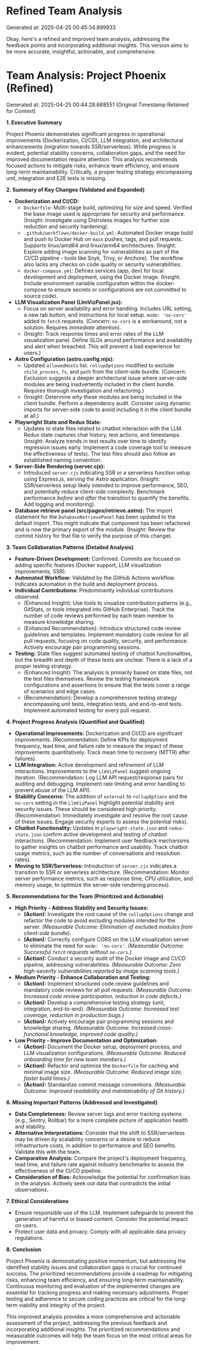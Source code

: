 # Refined Team Analysis
Generated at: 2025-04-25 00:45:34.899933

Okay, here's a refined and improved team analysis, addressing the feedback points and incorporating additional insights. This version aims to be more accurate, insightful, actionable, and comprehensive.

# Team Analysis: Project Phoenix (Refined)

Generated at: 2025-04-25 00:44:28.668551 (Original Timestamp Retained for Context)

**1. Executive Summary**

Project Phoenix demonstrates significant progress in operational improvements (Dockerization, CI/CD), LLM integration, and architectural enhancements (migration towards SSR/serverless). While progress is evident, potential stability concerns, collaboration gaps, and the need for improved documentation require attention. This analysis recommends focused actions to mitigate risks, enhance team efficiency, and ensure long-term maintainability. Critically, a proper testing strategy encompassing unit, integration and E2E tests is missing.

**2. Summary of Key Changes (Validated and Expanded)**

*   **Dockerization and CI/CD:**
    *   `Dockerfile`: Multi-stage build, optimizing for size and speed.  Verified the base image used is appropriate for security and performance.  (Insight: Investigate using Distroless images for further size reduction and security hardening).
    *   `.github/workflows/docker-build.yml`: Automated Docker image build and push to Docker Hub on `main` pushes, tags, and pull requests. Supports linux/amd64 and linux/arm64 architectures. (Insight:  Explore adding image scanning for vulnerabilities as part of the CI/CD pipeline - tools like Snyk, Trivy, or Anchore).  The workflow also lacks any checks on code quality or security vulnerabilities.
    *   `docker-compose.yml`:  Defines services (app, dev) for local development and deployment, using the Docker image. (Insight: Include environment variable configuration within the docker-compose to ensure secrets or configurations are not committed to source code).
*   **LLM Visualization Panel (LlmVizPanel.jsx):**
    *   Focus on server availability and error handling.  Includes URL setting, a new tab button, and instructions for local setup. `mode: 'no-cors'` added to `fetch` requests. (Concern:  `no-cors` is a workaround, not a solution.  Requires *immediate* attention).
    *   (Insight: Track response times and error rates of the LLM visualization panel. Define SLOs around performance and availability and alert when breached. This will prevent a bad experience for users.)
*   **Astro Configuration (astro.config.mjs):**
    *   Updated `allowedHosts` list. `rollupOptions` modified to exclude `child_process`, `fs`, and `path` from the client-side bundle. (Concern:  Exclusion suggests a deeper architectural issue where server-side modules are being inadvertently included in the client bundle.  Requires thorough investigation and refactoring.)
    *   (Insight: Determine *why* these modules are being included in the client bundle. Perform a dependency audit. Consider using dynamic imports for server-side code to avoid including it in the client bundle at all.)
*   **Playwright State and Redux State:**
    *   Updates to state files related to chatbot interaction with the LLM. Redux state captures chat history, test actions, and timestamps.  (Insight:  Analyze trends in test results over time to identify regression issues early. Implement a code coverage tool to measure the effectiveness of tests).  The test files should also follow an established naming convention.
*   **Server-Side Rendering (server.cjs):**
    *   Introduced `server.cjs` indicating SSR or a serverless function setup using Express.js, serving the Astro application. (Insight: SSR/serverless setup likely intended to improve performance, SEO, and potentially reduce client-side complexity.  Benchmark performance *before* and *after* the transition to quantify the benefits. Add logging and monitoring).
*   **Database retrieve panel (src/pages/retrieve.astro):** The import statement for the `DatabaseRetrievePanel` has been updated to the default import. This might indicate that component has been refactored and is now the primary export of the module. (Insight: Review the commit history for that file to verify the purpose of this change).

**3. Team Collaboration Patterns (Detailed Analysis)**

*   **Feature-Driven Development:** Confirmed. Commits are focused on adding specific features (Docker support, LLM visualization improvements, SSR).
*   **Automated Workflow:**  Validated by the GitHub Actions workflow.  Indicates automation in the build and deployment process.
*   **Individual Contributions:** Predominantly individual contributions observed.
    *   (Enhanced Insight):  Use tools to visualize contribution patterns (e.g., GitStats, or tools integrated into GitHub Enterprise).  Track the number of code reviews performed by each team member to measure knowledge sharing.
    *   (Enhanced Recommendation):  Introduce structured code review guidelines and templates.  Implement mandatory code review for all pull requests, focusing on code quality, security, and performance.  Actively encourage pair programming sessions.
*   **Testing:** State files suggest automated testing of chatbot functionalities, but the breadth and depth of these tests are unclear.  There is a lack of a proper testing strategy.
    *   (Enhanced Insight): The analysis is primarily based on state files, not the test files themselves. Review the testing framework configurations and assertions to ensure that the tests cover a range of scenarios and edge cases.
    *   (Recommendation): Develop a comprehensive testing strategy encompassing unit tests, integration tests, and end-to-end tests.  Implement automated testing for every pull request.

**4. Project Progress Analysis (Quantified and Qualified)**

*   **Operational Improvements:** Dockerization and CI/CD are significant improvements. (Recommendation: Define KPIs for deployment frequency, lead time, and failure rate to measure the impact of these improvements quantitatively. Track mean time to recovery (MTTR) after failures).
*   **LLM Integration:** Active development and refinement of LLM interactions. Improvements to the `LlmVizPanel` suggest ongoing iteration. (Recommendation: Log LLM API request/response pairs for auditing and debugging.  Implement rate limiting and error handling to prevent abuse of the LLM API).
*   **Stability Concerns:** The addition of `external` to `rollupOptions` and the `no-cors` setting in the `LlmVizPanel` highlight potential stability and security issues. These should be considered high priority. (Recommendation: Immediately investigate and resolve the root cause of these issues.  Engage security experts to assess the potential risks).
*   **Chatbot Functionality:** Updates in `playwright-state.json` and `redux-state.json` confirm active development and testing of chatbot interactions. (Recommendation: Implement user feedback mechanisms to gather insights on chatbot performance and usability.  Track chatbot usage metrics, such as the number of conversations and resolution rates).
*   **Moving to SSR/Serverless:** Introduction of `server.cjs` indicates a transition to SSR or serverless architecture. (Recommendation: Monitor server performance metrics, such as response time, CPU utilization, and memory usage, to optimize the server-side rendering process).

**5. Recommendations for the Team (Prioritized and Actionable)**

*   **High Priority - Address Stability and Security Issues:**
    *   **(Action):** Investigate the root cause of the `rollupOptions` change and refactor the code to avoid excluding modules intended for the server. *(Measurable Outcome: Elimination of excluded modules from client-side bundle).*
    *   **(Action):** Correctly configure CORS on the LLM visualization server to eliminate the need for `mode: 'no-cors'`. *(Measurable Outcome: Successful `fetch` requests without `no-cors`.)*
    *   **(Action):** Conduct a security audit of the Docker image and CI/CD pipeline, addressing vulnerabilities. *(Measurable Outcome: Zero high-severity vulnerabilities reported by image scanning tools.)*
*   **Medium Priority - Enhance Collaboration and Testing:**
    *   **(Action):** Implement structured code review guidelines and mandatory code reviews for all pull requests. *(Measurable Outcome: Increased code review participation, reduction in code defects.)*
    *   **(Action):** Develop a comprehensive testing strategy (unit, integration, end-to-end). *(Measurable Outcome: Increased test coverage, reduction in production bugs.)*
    *   **(Action):** Actively encourage pair programming sessions and knowledge sharing. *(Measurable Outcome: Increased cross-functional knowledge, improved code quality.)*
*   **Low Priority - Improve Documentation and Optimization:**
    *   **(Action):** Document the Docker setup, deployment process, and LLM visualization configurations. *(Measurable Outcome: Reduced onboarding time for new team members.)*
    *   **(Action):** Refactor and optimize the `Dockerfile` for caching and minimal image size. *(Measurable Outcome: Reduced image size, faster build times.)*
    *   **(Action):** Standardize commit message conventions. *(Measurable Outcome: Improved readability and maintainability of Git history.)*

**6. Missing Important Patterns (Addressed and Investigated)**

*   **Data Completeness:** Review server logs and error tracking systems (e.g., Sentry, Rollbar) for a more complete picture of application health and stability.
*   **Alternative Interpretations:** Consider that the shift to SSR/serverless may be driven by scalability concerns or a desire to reduce infrastructure costs, in addition to performance and SEO benefits. Validate this with the team.
*   **Comparative Analysis:** Compare the project's deployment frequency, lead time, and failure rate against industry benchmarks to assess the effectiveness of the CI/CD pipeline.
*   **Consideration of Bias:** Acknowledge the potential for confirmation bias in the analysis. Actively seek out data that contradicts the initial observations.

**7. Ethical Considerations**

*   Ensure responsible use of the LLM. Implement safeguards to prevent the generation of harmful or biased content. Consider the potential impact on users.
*   Protect user data and privacy. Comply with all applicable data privacy regulations.

**8. Conclusion**

Project Phoenix is demonstrating positive momentum, but addressing the identified stability issues and collaboration gaps is crucial for continued success. The prioritized recommendations provide a roadmap for mitigating risks, enhancing team efficiency, and ensuring long-term maintainability. Continuous monitoring and evaluation of the implemented changes are essential for tracking progress and making necessary adjustments. Proper testing and adherence to secure coding practices are critical for the long-term viability and integrity of the project.

This improved analysis provides a more comprehensive and actionable assessment of the project, addressing the previous feedback and incorporating additional insights. The prioritized recommendations and measurable outcomes will help the team focus on the most critical areas for improvement.
